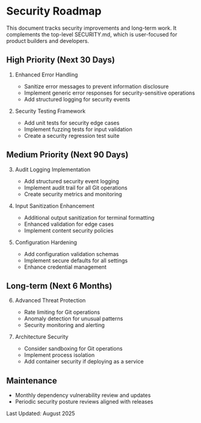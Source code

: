 # Security Roadmap

This document tracks security improvements and long-term work. It complements the top-level SECURITY.md, which is user-focused for product builders and developers.

## High Priority (Next 30 Days)
1. Enhanced Error Handling
   - Sanitize error messages to prevent information disclosure
   - Implement generic error responses for security-sensitive operations
   - Add structured logging for security events

2. Security Testing Framework
   - Add unit tests for security edge cases
   - Implement fuzzing tests for input validation
   - Create a security regression test suite

## Medium Priority (Next 90 Days)
3. Audit Logging Implementation
   - Add structured security event logging
   - Implement audit trail for all Git operations
   - Create security metrics and monitoring

4. Input Sanitization Enhancement
   - Additional output sanitization for terminal formatting
   - Enhanced validation for edge cases
   - Implement content security policies

5. Configuration Hardening
   - Add configuration validation schemas
   - Implement secure defaults for all settings
   - Enhance credential management

## Long-term (Next 6 Months)
6. Advanced Threat Protection
   - Rate limiting for Git operations
   - Anomaly detection for unusual patterns
   - Security monitoring and alerting

7. Architecture Security
   - Consider sandboxing for Git operations
   - Implement process isolation
   - Add container security if deploying as a service

## Maintenance
- Monthly dependency vulnerability review and updates
- Periodic security posture reviews aligned with releases

Last Updated: August 2025
